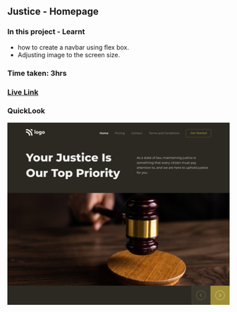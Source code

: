 ## Justice - Homepage

### In this project - Learnt
- how to create a navbar using flex box.
- Adjusting image to the screen size.

### Time taken: 3hrs

### [Live Link]()

### QuickLook
![img](./QuickLook.png)